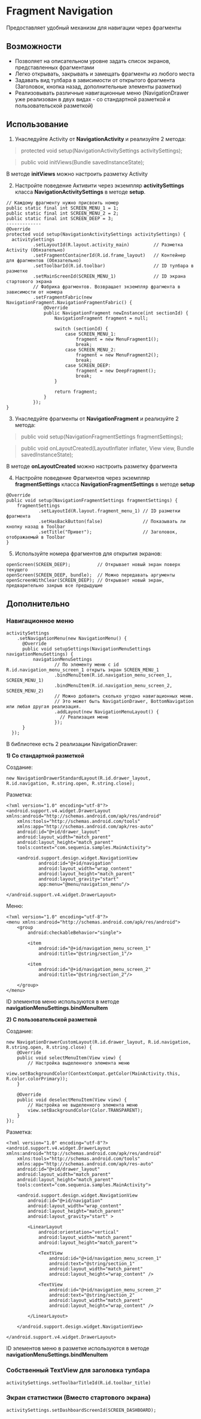 # Fragment Navigation
Предоставляет удобный механизм для навигации через фрагменты
## Возможности
- Позволяет на описательном уровне задать список экранов, представленных фрагментами
- Легко открывать, закрывать и замещать фрагменты из любого места
- Задавать вид тулбара в зависимости от открытого фрагмента (Заголовок, кнопка назад, дополнительные элементы разметки)
- Реализовывать различные навигационные меню (NavigationDrawer уже реализован в двух видах - со стандартной разметкой и пользовательской разметкой)

## Использование
1) Унаследуйте Activity от **NavigationActivity** и реализуйте 2 метода:

> protected void setup(NavigationActivitySettings activitySettings);

> public void initViews(Bundle savedInstanceState);

В методе **initViews** можно настроить разметку Activity

2) Настройте поведение Активити через экземпляр **activitySettings** класса **NavigationActivitySettings** в методе **setup**.

```
// Каждому фрагменту нужно присвоить номер
public static final int SCREEN_MENU_1 = 1;
public static final int SCREEN_MENU_2 = 2;
public static final int SCREEN_DEEP = 3;
-------------
@Override
protected void setup(NavigationActivitySettings activitySettings) {
  activitySettings
          .setLayoutId(R.layout.activity_main)         // Разметка Activity (Обязательно)
          .setFragmentContainerId(R.id.frame_layout)   // Контейнер для фрагментов (Обязательно)
          .setToolbarId(R.id.toolbar)                  // ID тулбара в разметке
          .setMainScreenId(SCREEN_MENU_1)              // ID экрана стартового экрана
          // Фабрика фрагментов. Возвращает экземпляр фрагмента в зависимости от номера
          .setFragmentFabric(new NavigationFragment.NavigationFragmentFabric() {
              @Override
              public NavigationFragment newInstance(int sectionId) {
                  NavigationFragment fragment = null;
  
                  switch (sectionId) {
                      case SCREEN_MENU_1:
                          fragment = new MenuFragment1();
                          break;
                      case SCREEN_MENU_2:
                          fragment = new MenuFragment2();
                          break;
                      case SCREEN_DEEP:
                          fragment = new DeepFragment();
                          break;
                  }
  
                  return fragment;
              }
          });
}
```

3) Унаследуйте фрагменты от **NavigationFragment** и реализуйте 2 метода:

> public void setup(NavigationFragmentSettings fragmentSettings);

> public void onLayoutCreated(LayoutInflater inflater, View view, Bundle savedInstanceState);

В методе **onLayoutCreated** можно настроить разметку фрагмента

4) Настройте поведение Фрагментов через экземпляр **fragmentSettings** класса **NavigationFragmentSettings** в методе **setup**

```
@Override
public void setup(NavigationFragmentSettings fragmentSettings) {
    fragmentSettings
            .setLayoutId(R.layout.fragment_menu_1) // ID разметки фрагмента
            .setHasBackButton(false)               // Показывать ли кнопку назад в Toolbar
            .setTitle("Привет");                   // Заголовок, отображаемый в Toolbar
}
```

5) Используйте номера фрагментов для открытия экранов:

```
openScreen(SCREEN_DEEP);          // Открывает новый экран поверх текущего
openScreen(SCREEN_DEEP, bundle);  // Можно передавать аргументы
openScreenWithClear(SCREEN_DEEP); // Открывает новый экран, предварительно закрыв все предыдущие
```

## Дополнительно
### Навигационное меню
```
activitySettings
    .setNavigationMenu(new NavigationMenu() {
      @Override
      public void setupSettings(NavigationMenuSettings navigationMenuSettings) {
          navigationMenuSettings
                  // По элементу меню с id R.id.navigation_menu_screen_1 открыть экран SCREEN_MENU_1
                  .bindMenuItem(R.id.navigation_menu_screen_1, SCREEN_MENU_1)
                  .bindMenuItem(R.id.navigation_menu_screen_2, SCREEN_MENU_2)
                  // Можно добавить сколько угодно навигационных меню.
                  // Это может быть NavigationDrawer, BottomNavigation или любая другая реализация.
                  .addLayout(new NavigationMenuLayout() {
                    // Реализация меню
                  });
      }
  });
```

В библиотеке есть 2 реализации NavigationDrawer:

**1) Со стандартной разметкой**

Создание:

```
new NavigationDrawerStandardLayout(R.id.drawer_layout, R.id.navigation, R.string.open, R.string.close);
```

Разметка:

```
<?xml version="1.0" encoding="utf-8"?>
<android.support.v4.widget.DrawerLayout xmlns:android="http://schemas.android.com/apk/res/android"
    xmlns:tools="http://schemas.android.com/tools"
    xmlns:app="http://schemas.android.com/apk/res-auto"
    android:id="@+id/drawer_layout"
    android:layout_width="match_parent"
    android:layout_height="match_parent"
    tools:context="com.sequenia.samples.MainActivity">

    <android.support.design.widget.NavigationView
            android:id="@+id/navigation"
            android:layout_width="wrap_content"
            android:layout_height="match_parent"
            android:layout_gravity="start"
            app:menu="@menu/navigation_menu"/>
        
</android.support.v4.widget.DrawerLayout>
```

Меню:

```
<?xml version="1.0" encoding="utf-8"?>
<menu xmlns:android="http://schemas.android.com/apk/res/android">
    <group
        android:checkableBehavior="single">

        <item
            android:id="@+id/navigation_menu_screen_1"
            android:title="@string/section_1"/>

        <item
            android:id="@+id/navigation_menu_screen_2"
            android:title="@string/section_2"/>

    </group>
</menu>
```

ID элементов меню используются в методе **navigationMenuSettings.bindMenuItem**

**2) С пользовательской разметкой**

Создание:

```
new NavigationDrawerCustomLayout(R.id.drawer_layout, R.id.navigation, R.string.open, R.string.close) {
    @Override
    public void selectMenuItem(View view) {
        // Настройка выделенного элемента меню
        view.setBackgroundColor(ContextCompat.getColor(MainActivity.this, R.color.colorPrimary));
    }

    @Override
    public void deselectMenuItem(View view) {
        // Настройка не выделенного элемента меню
        view.setBackgroundColor(Color.TRANSPARENT);
    }
});
```

Разметка:

```
<?xml version="1.0" encoding="utf-8"?>
<android.support.v4.widget.DrawerLayout xmlns:android="http://schemas.android.com/apk/res/android"
    xmlns:tools="http://schemas.android.com/tools"
    xmlns:app="http://schemas.android.com/apk/res-auto"
    android:id="@+id/drawer_layout"
    android:layout_width="match_parent"
    android:layout_height="match_parent"
    tools:context="com.sequenia.samples.MainActivity">

    <android.support.design.widget.NavigationView
        android:id="@+id/navigation"
        android:layout_width="wrap_content"
        android:layout_height="match_parent"
        android:layout_gravity="start" >

        <LinearLayout
            android:orientation="vertical"
            android:layout_width="match_parent"
            android:layout_height="match_parent">
        
            <TextView
                android:id="@+id/navigation_menu_screen_1"
                android:text="@string/section_1"
                android:layout_width="match_parent"
                android:layout_height="wrap_content" />
        
            <TextView
                android:id="@+id/navigation_menu_screen_2"
                android:text="@string/section_2"
                android:layout_width="match_parent"
                android:layout_height="wrap_content" />
        
        </LinearLayout>

    </android.support.design.widget.NavigationView>

</android.support.v4.widget.DrawerLayout>
```

ID элементов меню в разметке используются в методе **navigationMenuSettings.bindMenuItem**

### Собственный TextView для заголовка тулбара
```
activitySettings.setToolbarTitleId(R.id.toolbar_title)
```

### Экран статистики (Вместо стартового экрана)
```
activitySettings.setDashboardScreenId(SCREEN_DASHBOARD);
```

### 

